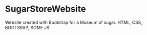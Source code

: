 # SugarStoreWebsite
 Website created with Bootstrap for a Museum of sugar. HTML, CSS, BOOTSRAP, SOME JS

